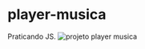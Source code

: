 # player-musica
Praticando JS.
![projeto player musica](https://user-images.githubusercontent.com/88806160/149849940-b735c51f-d5e6-4c6a-bf09-b746c32769ae.png)

